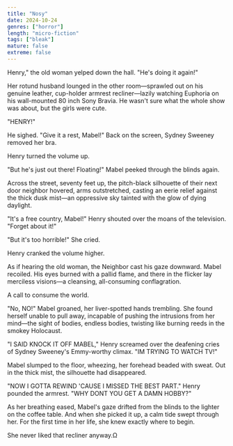 ```yaml
---
title: "Nosy"
date: 2024-10-24
genres: ["horror"]
length: "micro-fiction"
tags: ["bleak"]
mature: false
extreme: false
---
```

Henry," the old woman yelped down the hall. "He's doing it again!"

Her rotund husband lounged in the other room—sprawled out on his genuine leather, cup-holder armrest recliner—lazily watching Euphoria on his wall-mounted 80 inch Sony Bravia. He wasn't sure what the whole show was about, but the girls were cute. 

"HENRY!"

He sighed. "Give it a rest, Mabel!" Back on the 
screen, Sydney Sweeney removed her bra. 

Henry turned the volume up.

"But he's just out there! Floating!" Mabel peeked through the blinds again. 

Across the street, seventy feet up, the pitch-black silhouette of their next door neighbor hovered, arms outstretched, casting an eerie relief against the thick dusk mist—an oppressive sky tainted with the glow of dying daylight.

"It's a free country, Mabel!" Henry shouted over the moans of the television. "Forget about it!"

"But it's too horrible!" She cried.

Henry cranked the volume higher.

As if hearing the old woman, the Neighbor cast his gaze downward. Mabel recoiled. His eyes burned with a pallid flame, and there in the flicker lay merciless visions—a cleansing, all-consuming conflagration. 

A call to consume the world.

"No, NO!" Mabel groaned, her liver-spotted hands trembling. She found herself unable to pull away, incapable of pushing the intrusions from her mind—the sight of bodies, endless bodies, twisting like burning reeds in the smokey Holocaust.

"I SAID KNOCK IT OFF MABEL," Henry screamed over the deafening cries of Sydney Sweeney's Emmy-worthy climax. "IM TRYING TO WATCH TV!"

Mabel slumped to the floor, wheezing, her forehead beaded with sweat. Out in the thick mist, the silhouette had disappeared. 

"NOW I GOTTA REWIND 'CAUSE I MISSED THE BEST PART." Henry pounded the armrest. "WHY DONT YOU GET A DAMN HOBBY?"

As her breathing eased, Mabel's gaze drifted from the blinds to the lighter on the coffee table. And when she picked it up, a calm tide swept through her. For the first time in her life, she knew exactly where to begin.

She never liked that recliner anyway.Ω